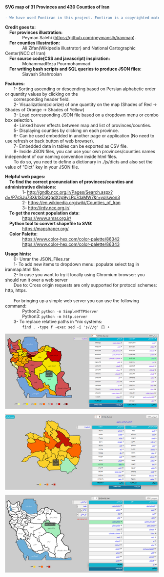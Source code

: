 #### SVG map of 31 Provinces and 430 Counties of Iran

```diff
- We have used Fontiran in this project. Fontiran is a copyrighted material, please refer to https://fontiran.com/
```

<p>

**Credit goes to:**<br/>
&emsp;__For provinces illustration:__<br/> 
&emsp;&emsp;&emsp;&emsp;Peyman Salehi (https://github.com/peymanslh/iranmap).<br/>
&emsp;__For counties illustration:__<br/>
&emsp;&emsp;&emsp;&emsp;Ali Zifan(Wikipedia illustrator) and National Cartographic Center(NCC of Iran)<br/>
&emsp;__For source code(CSS and javascript) inspiration:__<br/>
&emsp;&emsp;&emsp;&emsp;MohammadReza Pourmohammad<br/>
&emsp;__For writing bash scripts and SQL queries to produce JSON files:__<br/>
&emsp;&emsp;&emsp;&emsp;Siavash Shahrooian<br/>


**Features:**<br/>
&emsp;&emsp;1- Sorting ascending or descending based on Persian alphabetic order or quantity values by clicking on the<br/> 
&emsp;&emsp;corresponding header field.<br/>
&emsp;&emsp;2- Visualization(colorize) of one quantity on the map (Shades of Red -> Shades of Orange -> Shades of Yellow)<br/>
&emsp;&emsp;3- Load corresponding JSON file based on a dropdown menu or combo box selection.<br/> 
&emsp;&emsp;4- Linked hover effects between map and list of provinces/counties.<br/>
&emsp;&emsp;5- Displaying counties by clicking on each province.<br/> 
&emsp;&emsp;6- Can be used embedded in another page or application (No need to use refresh or back button of web browser).<br/>
&emsp;&emsp;7- Embedded data in tables can be exported as CSV file.<br/>
&emsp;&emsp;8- Inside JSON files, you can use your own provinces/counties names independent of our naming convention inside html files.</br> 
&emsp;&emsp;To do so, you need to define a dictionary in ./js/dicts and also set the value of "Dict" key in your JSON file.

**Helpful web pages:**<br/>
&emsp;__To find the correct pronunciation of provinces/counties and administrative divisions:__<br/>
&emsp;&emsp;&emsp;&emsp;1- http://gndb.ncc.org.ir/Pages/Search.aspx?d=/P7sSJu73Xk1SDaQgdXzg9yLRc7daMW7&r=yolswon3  <br/>
&emsp;&emsp;&emsp;&emsp;2- https://en.wikipedia.org/wiki/Counties_of_Iran  <br/>
&emsp;&emsp;&emsp;&emsp;3- http://irdv.ncc.org.ir/  <br/>
&emsp;__To get the recent population data:__<br/>
&emsp;&emsp;&emsp;&emsp;https://www.amar.org.ir/  <br/>
&emsp;__Python tool to convert shapefile to SVG:__<br/>
&emsp;&emsp;&emsp;&emsp;https://mapshaper.org/  <br/>
&emsp;__Color Palette:__<br/>
&emsp;&emsp;&emsp;&emsp;https://www.color-hex.com/color-palette/86342 <br/>
&emsp;&emsp;&emsp;&emsp;https://www.color-hex.com/color-palette/86343 <br/>

**Usage hints:**<br/>
&emsp;&emsp;0- Unrar the JSON_Files.rar <br/>
&emsp;&emsp;1- To add new items to dropdown menu: populate select tag in iranmap.html file. <br/>
&emsp;&emsp;2- In case you want to try it locally using Chromium browser: you should run it over a web server<br/> 
&emsp;&emsp;Due to: Cross origin requests are only supported for protocol schemes: http, https.<br/>  
&emsp;&emsp;For bringing up a simple web server you can use the following command:<br/> 
&emsp;&emsp;&emsp;&emsp;Python2: `python -m SimpleHTTPServer`<br/> 
&emsp;&emsp;&emsp;&emsp;Python3: `python -m http.server` <br/> 
&emsp;&emsp;3- To replace relative paths in *nix systems:<br/>
&emsp;&emsp;&emsp;&emsp;`find . -type f -exec sed -i 's///g' {} +` <br/> 
</p>

![Screen Shot](https://raw.githubusercontent.com/vsaljooghi/IranMap/master/screenshot/population.png)

![Screen Shot](https://raw.githubusercontent.com/vsaljooghi/IranMap/master/screenshot/counties_Khorasan_razavi.png)

![Screen Shot](https://raw.githubusercontent.com/vsaljooghi/IranMap/master/screenshot/transactions.png)

